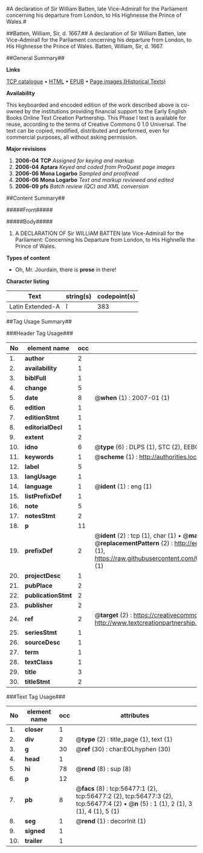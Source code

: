 #A declaration of Sir William Batten, late Vice-Admirall for the Parliament concerning his departure from London, to His Highnesse the Prince of Wales.#

##Batten, William, Sir, d. 1667.##
A declaration of Sir William Batten, late Vice-Admirall for the Parliament concerning his departure from London, to His Highnesse the Prince of Wales.
Batten, William, Sir, d. 1667.

##General Summary##

**Links**

[TCP catalogue](http://www.ota.ox.ac.uk/tcp/)  • 
[HTML](http://tei.it.ox.ac.uk/tcp/Texts-HTML/free/A26/A26834.html)  • 
[EPUB](http://tei.it.ox.ac.uk/tcp/Texts-EPUB/free/A26/A26834.epub) • 
[Page images (Historical Texts)](https://data.historicaltexts.jisc.ac.uk/view?pubId=eebo-12224780e&pageId=eebo-12224780e-56477-1)

**Availability**

This keyboarded and encoded edition of the
	       work described above is co-owned by the institutions
	       providing financial support to the Early English Books
	       Online Text Creation Partnership. This Phase I text is
	       available for reuse, according to the terms of Creative
	       Commons 0 1.0 Universal. The text can be copied,
	       modified, distributed and performed, even for
	       commercial purposes, all without asking permission.

**Major revisions**

1. __2006-04__ __TCP__ *Assigned for keying and markup*
1. __2006-04__ __Aptara__ *Keyed and coded from ProQuest page images*
1. __2006-06__ __Mona Logarbo__ *Sampled and proofread*
1. __2006-06__ __Mona Logarbo__ *Text and markup reviewed and edited*
1. __2006-09__ __pfs__ *Batch review (QC) and XML conversion*

##Content Summary##

#####Front#####

#####Body#####

1. A
DECLARATION
OF
Sir WILLIAM BATTEN
late Vice-Admirall for the Parliament:
Concerning his Departure from
London, to His Highneſſe the Prince of Wales.

**Types of content**

  * Oh, Mr. Jourdain, there is **prose** in there!

**Character listing**


|Text|string(s)|codepoint(s)|
|---|---|---|
|Latin Extended-A|ſ|383|

##Tag Usage Summary##

###Header Tag Usage###

|No|element name|occ|attributes|
|---|---|---|---|
|1.|__author__|2||
|2.|__availability__|1||
|3.|__biblFull__|1||
|4.|__change__|5||
|5.|__date__|8| @__when__ (1) : 2007-01 (1)|
|6.|__edition__|1||
|7.|__editionStmt__|1||
|8.|__editorialDecl__|1||
|9.|__extent__|2||
|10.|__idno__|6| @__type__ (6) : DLPS (1), STC (2), EEBO-CITATION (1), OCLC (1), VID (1)|
|11.|__keywords__|1| @__scheme__ (1) : http://authorities.loc.gov/ (1)|
|12.|__label__|5||
|13.|__langUsage__|1||
|14.|__language__|1| @__ident__ (1) : eng (1)|
|15.|__listPrefixDef__|1||
|16.|__note__|5||
|17.|__notesStmt__|2||
|18.|__p__|11||
|19.|__prefixDef__|2| @__ident__ (2) : tcp (1), char (1)  •  @__matchPattern__ (2) : ([0-9\-]+):([0-9IVX]+) (1), (.+) (1)  •  @__replacementPattern__ (2) : http://eebo.chadwyck.com/downloadtiff?vid=$1&page=$2 (1), https://raw.githubusercontent.com/textcreationpartnership/Texts/master/tcpchars.xml#$1 (1)|
|20.|__projectDesc__|1||
|21.|__pubPlace__|2||
|22.|__publicationStmt__|2||
|23.|__publisher__|2||
|24.|__ref__|2| @__target__ (2) : https://creativecommons.org/publicdomain/zero/1.0/ (1), http://www.textcreationpartnership.org/docs/. (1)|
|25.|__seriesStmt__|1||
|26.|__sourceDesc__|1||
|27.|__term__|1||
|28.|__textClass__|1||
|29.|__title__|3||
|30.|__titleStmt__|2||


###Text Tag Usage###

|No|element name|occ|attributes|
|---|---|---|---|
|1.|__closer__|1||
|2.|__div__|2| @__type__ (2) : title_page (1), text (1)|
|3.|__g__|30| @__ref__ (30) : char:EOLhyphen (30)|
|4.|__head__|1||
|5.|__hi__|78| @__rend__ (8) : sup (8)|
|6.|__p__|12||
|7.|__pb__|8| @__facs__ (8) : tcp:56477:1 (2), tcp:56477:2 (2), tcp:56477:3 (2), tcp:56477:4 (2)  •  @__n__ (5) : 1 (1), 2 (1), 3 (1), 4 (1), 5 (1)|
|8.|__seg__|1| @__rend__ (1) : decorInit (1)|
|9.|__signed__|1||
|10.|__trailer__|1||

